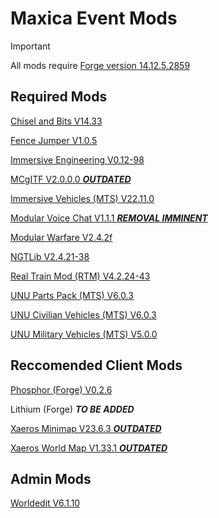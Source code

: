 # Maxica Event Mods

> [!IMPORTANT]
> All mods require [Forge version 14.12.5.2859](https://maven.minecraftforge.net/net/minecraftforge/forge/1.12.2-14.23.5.2859/forge-1.12.2-14.23.5.2859-installer.jar)

## Required Mods

[Chisel and Bits V14.33](https://www.curseforge.com/minecraft/mc-mods/chisels-bits/files/2720655)

[Fence Jumper V1.0.5](https://www.curseforge.com/minecraft/mc-mods/fence-jumper/files/2591087)

[Immersive Engineering V0.12-98](https://www.curseforge.com/minecraft/mc-mods/immersive-engineering/files/2974106)

[MCgITF V2.0.0.0 ***OUTDATED***](https://www.curseforge.com/minecraft/mc-mods/mcgltf/files/405627)

[Immersive Vehicles (MTS) V22.11.0](https://www.curseforge.com/minecraft/mc-mods/minecraft-transport-simulator/files/4671493)

[Modular Voice Chat V1.1.1 ***REMOVAL IMMINENT***](https://www.curseforge.com/minecraft/mc-mods/modularvoicechat/files/3355108)

[Modular Warfare V2.4.2f](https://www.curseforge.com/minecraft/mc-mods/modularwarfare/files/4426196)

[NGTLib V2.4.21-38](https://www.curseforge.com/minecraft/mc-mods/ngtlib/files/4641592)

[Real Train Mod (RTM) V4.2.24-43](https://www.curseforge.com/minecraft/mc-mods/realtrainmod/files/4641603)

[UNU Parts Pack (MTS) V6.0.3](https://www.curseforge.com/minecraft/mc-mods/unu-parts-pack/files/4721343)

[UNU Civilian Vehicles (MTS) V6.0.3](https://www.curseforge.com/minecraft/mc-mods/unu-civilian-pack-for-mts/files/4721320)

[UNU Military Vehicles (MTS) V5.0.0](https://www.curseforge.com/minecraft/mc-mods/unu-military-pack-for-mts/files/3885832)

## Reccomended Client Mods

[Phosphor (Forge) V0.2.6](https://www.curseforge.com/minecraft/mc-mods/phosphor-forge/files/2747710)

Lithium (Forge) ***TO BE ADDED***

[Xaeros Minimap V23.6.3 ***OUTDATED***](https://www.curseforge.com/minecraft/mc-mods/xaeros-minimap/files/4716683)

[Xaeros World Map V1.33.1 ***OUTDATED***](https://www.curseforge.com/minecraft/mc-mods/xaeros-world-map/files/4716739)

## Admin Mods

[Worldedit V6.1.10](https://www.curseforge.com/minecraft/mc-mods/worldedit/files/2941712)

